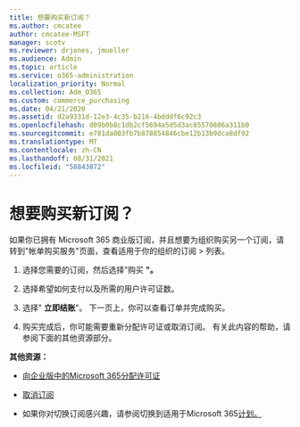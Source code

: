 ```yaml
---
title: 想要购买新订阅？
ms.author: cmcatee
author: cmcatee-MSFT
manager: scotv
ms.reviewer: drjones, jmueller
ms.audience: Admin
ms.topic: article
ms.service: o365-administration
localization_priority: Normal
ms.collection: Adm_O365
ms.custom: commerce_purchasing
ms.date: 04/21/2020
ms.assetid: d2a9331d-12e3-4c35-b216-4bdddf6c92c3
ms.openlocfilehash: d09b0b8c1db2cf5694a5d5d3ac85570806a311b0
ms.sourcegitcommit: e781da003fb7b878854846cbe12b13b9dca8df92
ms.translationtype: MT
ms.contentlocale: zh-CN
ms.lasthandoff: 08/31/2021
ms.locfileid: "58843872"
---
```

# <a name="looking-to-buy-a-new-subscription"></a>想要购买新订阅？

如果你已拥有 Microsoft 365 商业版订阅，并且想要为组织购买另一个订阅，请转到"帐单购买服务"页面，查看适用于你的组织的订阅 \> [](https://go.microsoft.com/fwlink/p/?linkid=868433)列表。
 
1. 选择您需要的订阅，然后选择"购买 **"。**

2. 选择希望如何支付以及所需的用户许可证数。

3. 选择" **立即结账**"。 下一页上，你可以查看订单并完成购买。

4. 购买完成后，你可能需要重新分配许可证或取消订阅。 有关此内容的帮助，请参阅下面的其他资源部分。

 **其他资源：**
  
- [向企业版中的Microsoft 365分配许可证](https://docs.microsoft.com/microsoft-365/admin/add-users/add-users)
    
- [取消订阅](https://docs.microsoft.com/microsoft-365/commerce/subscriptions/cancel-your-subscription)
    
- 如果你对切换订阅感兴趣，请参阅切换到适用于Microsoft 365[计划。](https://docs.microsoft.com/microsoft-365/commerce/subscriptions/switch-to-a-different-plan)